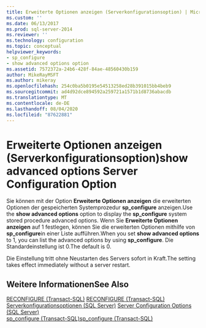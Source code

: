 ```yaml
---
title: Erweiterte Optionen anzeigen (Serverkonfigurationsoption) | Microsoft-Dokumentation
ms.custom: ''
ms.date: 06/13/2017
ms.prod: sql-server-2014
ms.reviewer: ''
ms.technology: configuration
ms.topic: conceptual
helpviewer_keywords:
- sp_configure
- show advanced options option
ms.assetid: 7572372a-24b6-428f-84ae-48560430b159
author: MikeRayMSFT
ms.author: mikeray
ms.openlocfilehash: 254c0ba5b0195e54513258ed28b391015bb4beb9
ms.sourcegitcommit: ad4d92dce894592a259721a1571b1d8736abacdb
ms.translationtype: MT
ms.contentlocale: de-DE
ms.lasthandoff: 08/04/2020
ms.locfileid: "87622881"
---
```

# <a name="show-advanced-options-server-configuration-option"></a><span data-ttu-id="b20da-102">Erweiterte Optionen anzeigen (Serverkonfigurationsoption)</span><span class="sxs-lookup"><span data-stu-id="b20da-102">show advanced options Server Configuration Option</span></span>
  <span data-ttu-id="b20da-103">Sie können mit der Option **Erweiterte Optionen anzeigen** die erweiterten Optionen der gespeicherten Systemprozedur **sp_configure** anzeigen.</span><span class="sxs-lookup"><span data-stu-id="b20da-103">Use the **show advanced options** option to display the **sp_configure** system stored procedure advanced options.</span></span> <span data-ttu-id="b20da-104">Wenn Sie **Erweiterte Optionen anzeigen** auf 1 festlegen, können Sie die erweiterten Optionen mithilfe von **sp_configure**in einer Liste aufführen.</span><span class="sxs-lookup"><span data-stu-id="b20da-104">When you set **show advanced options** to 1, you can list the advanced options by using **sp_configure**.</span></span> <span data-ttu-id="b20da-105">Die Standardeinstellung ist 0.</span><span class="sxs-lookup"><span data-stu-id="b20da-105">The default is 0.</span></span>  
  
 <span data-ttu-id="b20da-106">Die Einstellung tritt ohne Neustarten des Servers sofort in Kraft.</span><span class="sxs-lookup"><span data-stu-id="b20da-106">The setting takes effect immediately without a server restart.</span></span>  
  
## <a name="see-also"></a><span data-ttu-id="b20da-107">Weitere Informationen</span><span class="sxs-lookup"><span data-stu-id="b20da-107">See Also</span></span>  
 <span data-ttu-id="b20da-108">[RECONFIGURE &#40;Transact-SQL&#41;](/sql/t-sql/language-elements/reconfigure-transact-sql) </span><span class="sxs-lookup"><span data-stu-id="b20da-108">[RECONFIGURE &#40;Transact-SQL&#41;](/sql/t-sql/language-elements/reconfigure-transact-sql) </span></span>  
 <span data-ttu-id="b20da-109">[Serverkonfigurationsoptionen &#40;SQL Server&#41;](server-configuration-options-sql-server.md) </span><span class="sxs-lookup"><span data-stu-id="b20da-109">[Server Configuration Options &#40;SQL Server&#41;](server-configuration-options-sql-server.md) </span></span>  
 [<span data-ttu-id="b20da-110">sp_configure &#40;Transact-SQL&#41;</span><span class="sxs-lookup"><span data-stu-id="b20da-110">sp_configure &#40;Transact-SQL&#41;</span></span>](/sql/relational-databases/system-stored-procedures/sp-configure-transact-sql)  
  
  
